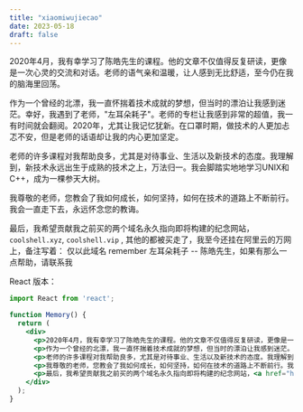 ```yaml
--- 
title: "xiaomiwujiecao"
date: 2023-05-18
draft: false
---
```

2020年4月，我有幸学习了陈皓先生的课程。他的文章不仅值得反复研读，更像是一次心灵的交流和对话。老师的语气亲和温暖，让人感到无比舒适，至今仍在我的脑海里回荡。

作为一个曾经的北漂，我一直怀揣着技术成就的梦想，但当时的漂泊让我感到迷茫。幸好，我遇到了老师，"左耳朵耗子"。老师的专栏让我感到非常的超值，我一有时间就会翻阅。2020年，尤其让我记忆犹新。在口罩时期，做技术的人更加忐忑不安，但是老师的话语却让我的内心更加坚定。

老师的许多课程对我帮助良多，尤其是对待事业、生活以及新技术的态度。我理解到，新技术永远出生于成熟的技术之上，万法归一。我会脚踏实地地学习UNIX和C++，成为一棵参天大树。

我尊敬的老师，您教会了我如何成长，如何坚持，如何在技术的道路上不断前行。我会一直走下去，永远怀念您的教诲。

最后，我希望贡献我之前买的两个域名永久指向即将构建的纪念网站，  `coolshell.xyz`, `coolshell.vip` , 其他的都被买走了，我至今还挂在阿里云的万网上，备注写着： 仅以此域名 remember 左耳朵耗子 -- 陈皓先生，如果有那么一点帮助，请联系我

React 版本：

```jsx
import React from 'react';

function Memory() {
  return (
    <div>
      <p>2020年4月，我有幸学习了陈皓先生的课程。他的文章不仅值得反复研读，更像是一次心灵的交流和对话。老师的语气亲和温暖，让人感到无比舒适，至今仍在我的脑海里回荡。</p>
      <p>作为一个曾经的北漂，我一直怀揣着技术成就的梦想，但当时的漂泊让我感到迷茫。幸好，我遇到了老师，"左耳朵耗子"。老师的专栏让我感到非常的超值，我一有时间就会翻阅。2020年，尤其让我记忆犹新。在口罩时期，做技术的人更加忐忑不安，但是老师的话语却让我的内心更加坚定。</p>
      <p>老师的许多课程对我帮助良多，尤其是对待事业、生活以及新技术的态度。我理解到，新技术永远出生于成熟的技术之上，万法归一。我会脚踏实地地学习UNIX和C++，成为一棵参天大树。</p>
      <p>我尊敬的老师，您教会了我如何成长，如何坚持，如何在技术的道路上不断前行。我会一直走下去，永远怀念您的教诲。</p>
      <p>最后，我希望贡献我之前买的两个域名永久指向即将构建的纪念网站，<a href="https://coolshell.xyz">coolshell.xyz</a>和<a href="https://coolshell.vip">coolshell.vip</a>，其他的都被买走了，我至今还挂在阿里云的万网上，备注写着：仅以此域名remember左耳朵耗子--陈皓先生，如果有那么一点帮助，请联系我。</p>
    </div>
  );
}
```
